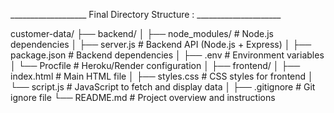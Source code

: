 ___________________ Final Directory Structure : _____________________

customer-data/
├── backend/
│   ├── node_modules/          # Node.js dependencies
│   ├── server.js              # Backend API (Node.js + Express)
│   ├── package.json           # Backend dependencies
│   ├── .env                   # Environment variables
│   └── Procfile               # Heroku/Render configuration
│
├── frontend/
│   ├── index.html             # Main HTML file
│   ├── styles.css             # CSS styles for frontend
│   └── script.js              # JavaScript to fetch and display data
│
├── .gitignore                 # Git ignore file
└── README.md                  # Project overview and instructions
